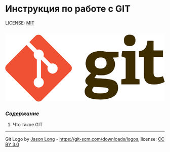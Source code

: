 # Инструкция по работе с GIT

LICENSE: [MIT](license.md)

![git-log](./assets/Git-Logo.png)
------

### *Содержание*
1. Что такое GIT


-----

Git Logo by [Jason Long](https://en.wikipedia.org/wiki/Jason_Long) - https://git-scm.com/downloads/logos, license: [CC BY 3.0](https://creativecommons.org/licenses/by/3.0/)